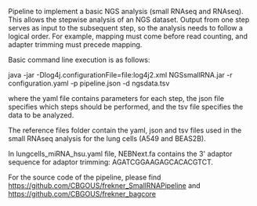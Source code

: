 Pipeline to implement a basic NGS analysis (small RNAseq and RNAseq).
This allows the stepwise analysis of an NGS dataset. Output from one step serves as input to the subsequent step, 
so the analysis needs to follow a logical order. 
For example, mapping must come before read counting, and adapter trimming must precede mapping.

Basic command line execution is as follows:

java -jar -Dlog4j.configurationFile=file:log4j2.xml  NGSsmallRNA.jar -r configuration.yaml -p pipeline.json -d ngsdata.tsv

where the yaml file contains parameters for each step, the json file specifies which steps should be performed, 
and the tsv file specifies the data to be analyzed.

The reference files folder contain the yaml, json and tsv files used in the small RNAseq analysis for the lung cells (A549 and BEAS2B). 

In lungcells_miRNA_hsu.yaml file, NEBNext.fa contains the 3' adaptor sequence for adaptor trimming: AGATCGGAAGAGCACACGTCT.

For the source code of the pipeline, please find https://github.com/CBGOUS/frekner_SmallRNAPipeline and https://github.com/CBGOUS/frekner_bagcore
